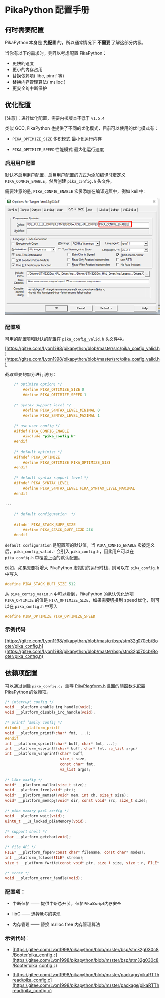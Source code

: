 # PikaPython 配置手册

## 何时需要配置

PikaPython 本身是 **免配置** 的，所以通常情况下 **不需要** 了解这部分内容。

当你有以下的需求时，则可以考虑配置 PikaPython：

- 更快的速度
- 更小的内存占用
- 替换依赖项( libc, pinrtf 等)
- 替换内存管理算法( malloc )
- 更安全的中断保护
  
## 优化配置

[注意]：进行优化配置，需要内核版本不低于 ```v1.5.4```

类似 GCC, PikaPython 也提供了不同的优化模式，目前可以使用的优化模式有：

- ```PIKA_OPTIMIZE_SIZE``` 体积模式 最小化运行内存

- ```PIKA_OPTIMIZE_SPEED``` 性能模式 最大化运行速度
  
### 启用用户配置

默认不启用用户配置，启用用户配置的方式为添加编译时宏定义 ``` PIKA_CONFIG_ENABLE ```。然后创建 ``` pika_config.h ``` 头文件。

需要注意的是, ``` PIKA_CONFIG_ENABLE ``` 宏要添加在编译选项中，例如 keil 中:

![](assets/160849244-40fe7fa8-0e93-4791-8f14-bc044bbd0d59.png)

### 配置项

可用的配置项和默认的配置在 ```pika_config_valid.h``` 头文件中。

[https://gitee.com/Lyon1998/pikapython/blob/master/src/pika_config_valid.h](https://gitee.com/Lyon1998/pikapython/blob/master/src/pika_config_valid.h)

截取重要的部分进行说明：

``` c
    /* optimize options */
        #define PIKA_OPTIMIZE_SIZE 0
        #define PIKA_OPTIMIZE_SPEED 1

    /* syntax support level */
        #define PIKA_SYNTAX_LEVEL_MINIMAL 0
        #define PIKA_SYNTAX_LEVEL_MAXIMAL 1

    /* use user config */
    #ifdef PIKA_CONFIG_ENABLE
        #include "pika_config.h"
    #endif

    /* default optimize */
    #ifndef PIKA_OPTIMIZE
        #define PIKA_OPTIMIZE PIKA_OPTIMIZE_SIZE
    #endif

    /* default syntax support level */
    #ifndef PIKA_SYNTAX_LEVEL
        #define PIKA_SYNTAX_LEVEL PIKA_SYNTAX_LEVEL_MAXIMAL
    #endif

...
    
    /* default configuration  */
    
	#ifndef PIKA_STACK_BUFF_SIZE
        #define PIKA_STACK_BUFF_SIZE 256
    #endif
```

```default configuration``` 是配置项的默认值，当 ```PIKA_CONFIG_ENABLE``` 宏被定义后，```pika_config_valid.h``` 会引入 ```pika_config.h```，因此用户可以在  ```pika_config.h``` 中覆盖上面的默认配置。

例如，如果想要将增大 PikaPython 虚拟机的运行时栈，则可以在 ```pika_config.h``` 中写入

``` c
#define PIKA_STACK_BUFF_SIZE 512
```

从 ```pika_config_valid.h``` 中可以看到，PikaPython 的默认优化选项 ``` PIKA_OPTIMIZE ``` 的值是 ``` PIKA_OPTIMIZE_SIZE ```，如果需要切换到 speed 优化，则可以在 ```pika_config.h``` 中写入

``` c
#define PIKA_OPTIMIZE PIKA_OPTIMIZE_SPEED
```
### 示例代码

[https://gitee.com/Lyon1998/pikapython/blob/master/bsp/stm32g070cb/Booter/pika_config.h](https://gitee.com/Lyon1998/pikapython/blob/master/bsp/stm32g070cb/Booter/pika_config.h)

## 依赖项配置

可以通过创建 ```pika_config.c```，重写 [PikaPlagform.h](https://gitee.com/Lyon1998/pikapython/blob/master/src/PikaPlatform.h) 里面的弱函数来配置 PikaPython 的依赖项。
``` c
/* interrupt config */
void __platform_enable_irq_handle(void);
void __platform_disable_irq_handle(void);

/* printf family config */
#ifndef __platform_printf
void __platform_printf(char* fmt, ...);
#endif
int __platform_sprintf(char* buff, char* fmt, ...);
int __platform_vsprintf(char* buff, char* fmt, va_list args);
int __platform_vsnprintf(char* buff,
                         size_t size,
                         const char* fmt,
                         va_list args);

/* libc config */
void* __platform_malloc(size_t size);
void __platform_free(void* ptr);
void* __platform_memset(void* mem, int ch, size_t size);
void* __platform_memcpy(void* dir, const void* src, size_t size);

/* pika memory pool config */
void __platform_wait(void);
uint8_t __is_locked_pikaMemory(void);

/* support shell */
char __platform_getchar(void);

/* file API */
FILE* __platform_fopen(const char* filename, const char* modes);
int __platform_fclose(FILE* stream);
size_t __platform_fwrite(const void* ptr, size_t size, size_t n, FILE* stream);

/* error */
void __platform_error_handle(void);
```
### 配置项：

- 中断保护 —— 提供中断总开关，保护PikaScript内存安全
  
- libC —— 选择libC的实现
  
- 内存管理 —— 替换 malloc free 内存管理算法
  
### 示例代码：
- [https://gitee.com/Lyon1998/pikapython/blob/master/bsp/stm32g030c8/Booter/pika_config.c](https://gitee.com/Lyon1998/pikapython/blob/master/bsp/stm32g030c8/Booter/pika_config.c)
  
- [https://gitee.com/Lyon1998/pikapython/blob/master/package/pikaRTThread/pika_config.c](https://gitee.com/Lyon1998/pikapython/blob/master/package/pikaRTThread/pika_config.c)
